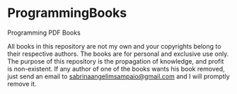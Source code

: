 # ProgrammingBooks
Programming PDF Books 


All books in this repository are not my own and your copyrights belong to their respective authors.
The books are for personal and exclusive use only.
The purpose of this repository is the propagation of knowledge, and profit is non-existent.
If any author of one of the books wants his book removed, just send an email to sabrinaangelimsampaio@gmail.com and I will promptly remove it.
